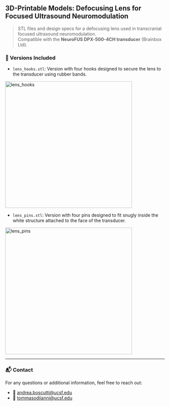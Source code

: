 ## 3D-Printable Models: Defocusing Lens for Focused Ultrasound Neuromodulation

> STL files and design specs for a defocusing lens used in transcranial focused ultrasound neuromodulation.  
> Compatible with the **NeuroFUS DPX-500-4CH transducer** (Brainbox Ltd).

### 🔧 Versions Included

- `lens_hooks.stl`: Version with four hooks designed to secure the lens to the transducer using rubber bands.

<img width="400" alt="lens_hooks" src="https://github.com/user-attachments/assets/8ea16c64-2d34-4c73-b8e6-b0856c117323" />

- `lens_pins.stl`: Version with four pins designed to fit snugly inside the white structure attached to the face of the transducer.

<img width="400" alt="lens_pins" src="https://github.com/user-attachments/assets/c33191ed-e5e4-406b-b347-afb60b1eda34" />

---

### 📬 Contact

For any questions or additional information, feel free to reach out:

- 📧 andrea.boscutti@ucsf.edu  
- 📧 tommasodiianni@ucsf.edu
